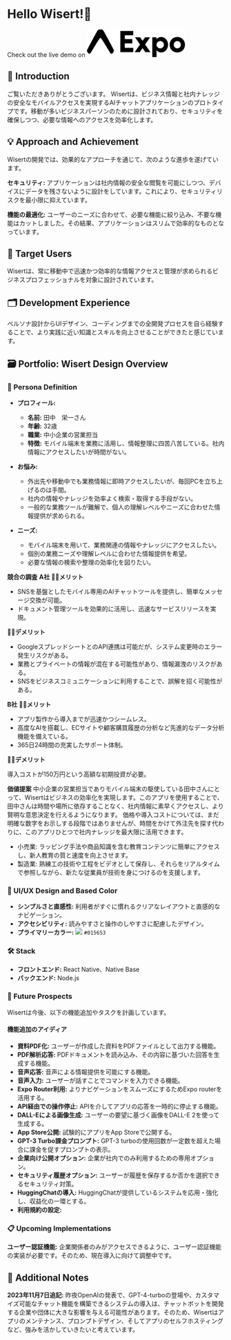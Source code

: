 # Hello Wisert!👋

Check out the live demo on [![Expo Go](./docs/expo-logo.svg)](https://expo.dev/@street-m3/wisert-ai-assistant)

## 🌟 Introduction

ご覧いただきありがとうございます。
Wisertは、ビジネス情報と社内ナレッジの安全なモバイルアクセスを実現するAIチャットアプリケーションのプロトタイプです。移動が多いビジネスパーソンのために設計されており、セキュリティを確保しつつ、必要な情報へのアクセスを効率化します。

## 💡 Approach and Achievement

Wisertの開発では、効果的なアプローチを通じて、次のような進歩を遂げています。

**セキュリティ:** アプリケーションは社内情報の安全な閲覧を可能にしつつ、デバイスにデータを残さないように設計をしています。これにより、セキュリティリスクを最小限に抑えています。

**機能の最適化:** ユーザーのニーズに合わせて、必要な機能に絞り込み、不要な機能はカットしました。その結果、アプリケーションはスリムで効率的なものとなっています。

## 🚀 Target Users

Wisertは、常に移動中で迅速かつ効率的な情報アクセスと管理が求められるビジネスプロフェッショナルを対象に設計されています。

## 🗂 Development Experience

ペルソナ設計からUIデザイン、コーディングまでの全開発プロセスを自ら経験することで、より実践に近い知識とスキルを向上させることができたと感じています。

## 🗃️ Portfolio: Wisert Design Overview

### 👤 Persona Definition

-   **プロフィール:**

    -   **名前:** 田中　栄一さん
    -   **年齢:** 32歳
    -   **職業:** 中小企業の営業担当
    -   **特徴:** モバイル端末を業務に活用し、情報整理に四苦八苦している。社内情報にアクセスしたいが時間がない。

-   **お悩み:**

    -   外出先や移動中でも業務情報に即時アクセスしたいが、毎回PCを立ち上げるのは手間。
    -   社内の情報やナレッジを効率よく検索・取得する手段がない。
    -   一般的な業務ツールが難解で、個人の理解レベルやニーズに合わせた情報提供が求められる。

-   **ニーズ:**
    -   モバイル端末を用いて、業務関連の情報やナレッジにアクセスしたい。
    -   個別の業務ニーズや理解レベルに合わせた情報提供を希望。
    -   必要な情報の検索や整理の効率化を図りたい。

**競合の調査**
**A社**
🙆‍♂️**メリット**

-   SNSを基盤としたモバイル専用のAIチャットツールを提供し、簡単なメッセージ交換が可能。
-   ドキュメント管理ツールを効果的に活用し、迅速なサービスリリースを実現。

🙅‍♀️**デメリット**

-   GoogleスプレッドシートとのAPI連携は可能だが、システム変更時のエラー発生リスクがある。
-   業務とプライベートの情報が混在する可能性があり、情報漏洩のリスクがある。
-   SNSをビジネスコミュニケーションに利用することで、誤解を招く可能性がある。

**B社**
**🙆‍♂️メリット**

-   アプリ製作から導入までが迅速かつシームレス。
-   高度なAIを搭載し、ECサイトや顧客購買履歴の分析など先進的なデータ分析機能を備えている。
-   365日24時間の充実したサポート体制。

**🙅‍♀️デメリット**

導入コストが150万円という高額な初期投資が必要。

**価値提案**
中小企業の営業担当でありモバイル端末の駆使している田中さんにとって、Wisertはビジネスの効率化を実現します。このアプリを使用することで、田中さんは時間や場所に依存することなく、社内情報に素早くアクセスし、より賢明な意思決定を行えるようになります。
価格や導入コストについては、まだ明確な数字をお示しする段階ではありませんが、時間をかけて外注先を探す代わりに、このアプリひとつで社内ナレッジを最大限に活用できます。

-   小売業: ラッピング手法や商品知識を含む教育コンテンツに簡単にアクセスし、新人教育の質と速度を向上させます。
-   製造業: 熟練工の技術や工程をビデオとして保存し、それらをリアルタイムで参照しながら、新たな従業員が技術を身につけるのを支援します。

### 🎨 UI/UX Design and Based Color

-   **シンプルさと直感性:** 利用者がすぐに慣れるクリアなレイアウトと直感的なナビゲーション。
-   **アクセシビリティ:** 読みやすさと操作のしやすさに配慮したデザイン。
-   **プライマリーカラー:** ![](https://via.placeholder.com/16/015653/FFFFFF/?text=%20) `#015653`

### 🛠️ Stack

-   **フロントエンド:** React Native、Native Base
-   **バックエンド:** Node.js

### 🔮 Future Prospects

Wisertは今後、以下の機能追加やタスクを計画しています。

#### 機能追加のアイディア

-   **資料PDF化:** ユーザーが作成した資料をPDFファイルとして出力する機能。
-   **PDF解析応答:** PDFドキュメントを読み込み、その内容に基づいた回答を生成する機能。
-   **音声応答:** 音声による情報提供を可能にする機能。
-   **音声入力:** ユーザーが話すことでコマンドを入力できる機能。
-   **Expo Router利用:** よりナビゲーションをスムーズにするためExpo routerを活用する。
-   **API経由での操作停止:** APIを介してアプリの応答を一時的に停止する機能。
-   **DALL-Eによる画像生成:** ユーザーの要望に基づく画像をDALL-E 2を使って生成する。
-   **App Store公開:** 試験的にアプリをApp Storeで公開する。
-   **GPT-3 Turbo課金プロンプト:** GPT-3 turboの使用回数が一定数を超えた場合に課金を促すプロンプトの表示。
-   **企業向け公開オプション:** 企業が社内でのみ利用するための専用オプション。
-   **セキュリティ履歴オプション:** ユーザーが履歴を保存するか否かを選択できるセキュリティ対策。
-   **HuggingChatの導入:** HuggingChatが提供しているシステムを応用・強化し、収益化の一環とする。
-   **利用規約の設定:**

### 📋 Upcoming Implementations

**ユーザー認証機能:** 企業関係者のみがアクセスできるように、ユーザー認証機能の実装が必要です。そのため、現在導入に向けて調整中です。

## 📄 Additional Notes

**2023年11月7日追記:** 昨夜OpenAIの発表で、GPT-4-turboの登場や、カスタマイズ可能なチャット機能を構築できるシステムの導入は、チャットボットを開発する企業や団体に大きな影響を与える可能性があります。そのため、Wisertはアプリのメンテナンス、プロンプトデザイン、そしてアプリのセルフホスティングなど、強みを活かしていきたいと考えています。
